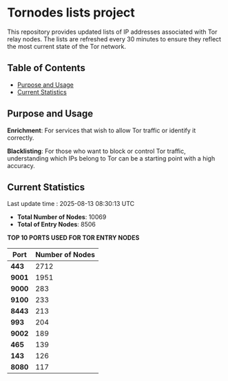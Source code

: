 # Tornodes lists project

This repository provides updated lists of IP addresses associated with Tor relay nodes. The lists are refreshed every 30 minutes to ensure they reflect the most current state of the Tor network.

## Table of Contents

- [Purpose and Usage](#purpose-and-usage)
- [Current Statistics](#current-statistics)


## Purpose and Usage

**Enrichment**: For services that wish to allow Tor traffic or identify it correctly.

**Blacklisting**: For those who want to block or control Tor traffic, understanding which IPs belong to Tor can be a starting point with a high accuracy.

## Current Statistics

Last update time : 2025-08-13 08:30:13 UTC

- **Total Number of Nodes**: 10069
- **Total of Entry Nodes**: 8506

**TOP 10 PORTS USED FOR TOR ENTRY NODES**

| **Port** | **Number of Nodes** |
|------|-----------------|
| **443**   | 2712  |
| **9001**   | 1951  |
| **9000**   | 283  |
| **9100**   | 233  |
| **8443**   | 213  |
| **993**   | 204  |
| **9002**   | 189  |
| **465**   | 139  |
| **143**   | 126  |
| **8080**   | 117  |

